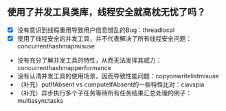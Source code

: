 ## 使用了并发工具类库，线程安全就高枕无忧了吗？
- [x] 没有意识到线程重用导致用户信息错乱的Bug：threadlocal
- [x] 使用了线程安全的并发工具，并不代表解决了所有线程安全问题：concurrenthashmapmisuse
- 没有充分了解并发工具的特性，从而无法发挥其威力：concurrenthashmapperformance
- 没有认清并发工具的使用场景，因而导致性能问题：copyonwritelistmisuse
- （补充）putIfAbsent vs computeIfAbsent的一些特性比对：ciavspia
- （补充）异步执行多个子任务等待所有任务结果汇总处理的例子：multiasynctasks